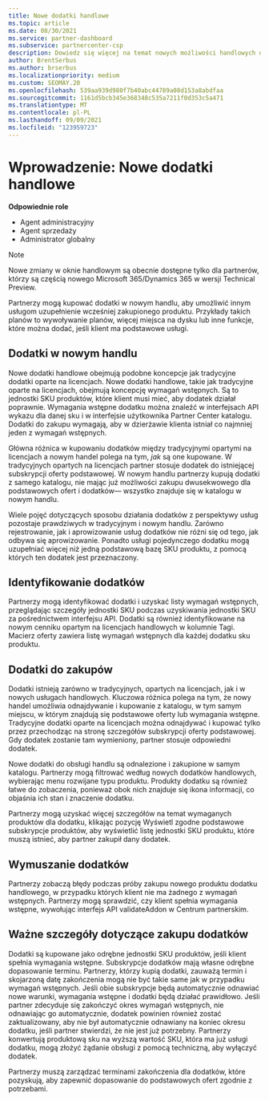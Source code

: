 ```yaml
---
title: Nowe dodatki handlowe
ms.topic: article
ms.date: 08/30/2021
ms.service: partner-dashboard
ms.subservice: partnercenter-csp
description: Dowiedz się więcej na temat nowych możliwości handlowych dotyczących zakupów dodatków.
author: BrentSerbus
ms.author: brserbus
ms.localizationpriority: medium
ms.custom: SEOMAY.20
ms.openlocfilehash: 539aa939d980f7b40abc44789a08d153a8abdfaa
ms.sourcegitcommit: 1161d5bcb345e368348c535a7211f0d353c5a471
ms.translationtype: MT
ms.contentlocale: pl-PL
ms.lasthandoff: 09/09/2021
ms.locfileid: "123959723"
---
```

# <a name="introduction-new-commerce-add-ons"></a>Wprowadzenie: Nowe dodatki handlowe

**Odpowiednie role**

- Agent administracyjny
- Agent sprzedaży
- Administrator globalny

> [!Note] 
> Nowe zmiany w oknie handlowym są obecnie dostępne tylko dla partnerów, którzy są częścią nowego Microsoft 365/Dynamics 365 w wersji Technical Preview.

Partnerzy mogą kupować dodatki w nowym handlu, aby umożliwić innym usługom uzupełnienie wcześniej zakupionego produktu. Przykłady takich planów to wywoływanie planów, więcej miejsca na dysku lub inne funkcje, które można dodać, jeśli klient ma podstawowe usługi.



## <a name="add-ons-in-new-commerce"></a>Dodatki w nowym handlu ## 

Nowe dodatki handlowe obejmują podobne koncepcje jak tradycyjne dodatki oparte na licencjach. Nowe dodatki handlowe, takie jak tradycyjne oparte na licencjach, obejmują koncepcję wymagań wstępnych. Są to jednostki SKU produktów, które klient musi mieć, aby dodatek działał poprawnie. Wymagania wstępne dodatku można znaleźć w interfejsach API wykazu dla danej sku i w interfejsie użytkownika Partner Center katalogu. Dodatki do zakupu wymagają, aby w dzierżawie klienta istniał co najmniej jeden z wymagań wstępnych.
 
Główna różnica w kupowaniu dodatków między tradycyjnymi opartymi na licencjach a nowym handel polega na tym, *jak* są one kupowane. W tradycyjnych opartych na licencjach partner stosuje dodatek do istniejącej subskrypcji oferty podstawowej. W nowym handlu partnerzy kupują dodatki z samego katalogu, nie mając już możliwości zakupu dwusekwowego dla podstawowych ofert i dodatków— wszystko znajduje się w katalogu w nowym handlu.

Wiele pojęć dotyczących sposobu działania dodatków z perspektywy usług pozostaje prawdziwych w tradycyjnym i nowym handlu. Zarówno rejestrowanie, jak i aprowizowanie usług dodatków nie różni się od tego, jak odbywa się aprowizowanie. Ponadto usługi pojedynczego dodatku mogą uzupełniać więcej niż jedną podstawową bazę SKU produktu, z pomocą których ten dodatek jest przeznaczony.

## <a name="identifying-add-ons"></a>Identyfikowanie dodatków ##

Partnerzy mogą identyfikować dodatki i uzyskać listy wymagań wstępnych, przeglądając szczegóły jednostki SKU podczas uzyskiwania jednostki SKU za pośrednictwem interfejsu API. Dodatki są również identyfikowane na nowym cenniku opartym na licencjach handlowych w kolumnie Tagi. Macierz oferty zawiera listę wymagań wstępnych dla każdej dodatku sku produktu.

## <a name="purchasing-add-ons"></a>Dodatki do zakupów ##

Dodatki istnieją zarówno w tradycyjnych, opartych na licencjach, jak i w nowych usługach handlowych. Kluczowa różnica polega na tym, że nowy handel umożliwia odnajdywanie i kupowanie z katalogu, w tym samym miejscu, w którym znajdują się podstawowe oferty lub wymagania wstępne. Tradycyjne dodatki oparte na licencjach można odnajdywać i kupować tylko przez przechodząc na stronę szczegółów subskrypcji oferty podstawowej. Gdy dodatek zostanie tam wymieniony, partner stosuje odpowiedni dodatek.


Nowe dodatki do obsługi handlu są odnalezione i zakupione w samym katalogu. Partnerzy mogą filtrować według nowych dodatków handlowych, wybierając menu rozwijane typu produktu. Produkty dodatku są również łatwe do zobaczenia, ponieważ obok nich znajduje się ikona informacji, co objaśnia ich stan i znaczenie dodatku.


Partnerzy mogą uzyskać więcej szczegółów na temat wymaganych  produktów dla dodatku, klikając pozycję Wyświetl zgodne podstawowe subskrypcje produktów, aby wyświetlić listę jednostki SKU produktu, które muszą istnieć, aby partner zakupił dany dodatek.


## <a name="add-on-enforcement"></a>Wymuszanie dodatków ##

Partnerzy zobaczą błędy podczas próby zakupu nowego produktu dodatku handlowego, w przypadku których klient nie ma żadnego z wymagań wstępnych. Partnerzy mogą sprawdzić, czy klient spełnia wymagania wstępne, wywołując interfejs API validateAddon w Centrum partnerskim.

## <a name="important-details-when-purchasing-add-ons"></a>Ważne szczegóły dotyczące zakupu dodatków ##

Dodatki są kupowane jako odrębne jednostki SKU produktów, jeśli klient spełnia wymagania wstępne. Subskrypcje dodatków mają własne odrębne dopasowanie terminu. Partnerzy, którzy kupią dodatki, zauważą termin i skojarzoną datę zakończenia mogą nie być takie same jak w przypadku wymagań wstępnych. Jeśli obie subskrypcje będą automatycznie odnawiać nowe warunki, wymagania wstępne i dodatki będą działać prawidłowo. Jeśli partner zdecyduje się zakończyć okres wymagań wstępnych, nie odnawiając go automatycznie, dodatek powinien również zostać zaktualizowany, aby nie był automatycznie odnawiany na koniec okresu dodatku, jeśli partner stwierdzi, że nie jest już potrzebny.  Partnerzy konwertują produktową sku na wyższą wartość SKU, która ma już usługi dodatku, mogą złożyć żądanie obsługi z pomocą techniczną, aby wyłączyć dodatek.

Partnerzy muszą zarządzać terminami zakończenia dla dodatków, które pozyskują, aby zapewnić dopasowanie do podstawowych ofert zgodnie z potrzebami.

